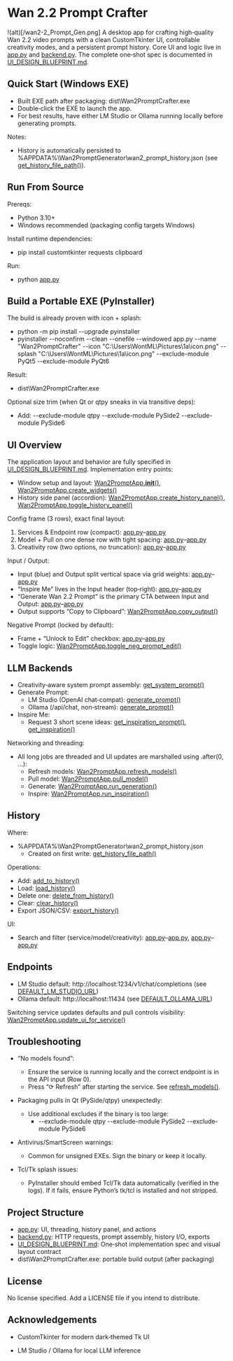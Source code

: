 # Wan 2.2 Prompt Crafter
!(alt)[/wan2-2_Prompt_Gen.png]
A desktop app for crafting high‑quality Wan 2.2 video prompts with a clean CustomTkinter UI, controllable creativity modes, and a persistent prompt history. Core UI and logic live in [app.py](app.py:1) and [backend.py](backend.py:1). The complete one‑shot spec is documented in [UI_DESIGN_BLUEPRINT.md](UI_DESIGN_BLUEPRINT.md:1).

## Quick Start (Windows EXE)

- Built EXE path after packaging: dist\Wan2PromptCrafter.exe
- Double‑click the EXE to launch the app.
- For best results, have either LM Studio or Ollama running locally before generating prompts.

Notes:
- History is automatically persisted to %APPDATA%\Wan2PromptGenerator\wan2_prompt_history.json (see [get_history_file_path()](backend.get_history_file_path():15)).

## Run From Source

Prereqs:
- Python 3.10+
- Windows recommended (packaging config targets Windows)

Install runtime dependencies:
- pip install customtkinter requests clipboard

Run:
- python [app.py](app.py:769)

## Build a Portable EXE (PyInstaller)

The build is already proven with icon + splash:
- python -m pip install --upgrade pyinstaller
- pyinstaller --noconfirm --clean --onefile --windowed app.py --name "Wan2PromptCrafter" --icon "C:\Users\WontML\Pictures\1a\icon.png" --splash "C:\Users\WontML\Pictures\1a\icon.png" --exclude-module PyQt5 --exclude-module PyQt6

Result:
- dist\Wan2PromptCrafter.exe

Optional size trim (when Qt or qtpy sneaks in via transitive deps):
- Add: --exclude-module qtpy --exclude-module PySide2 --exclude-module PySide6

## UI Overview

The application layout and behavior are fully specified in [UI_DESIGN_BLUEPRINT.md](UI_DESIGN_BLUEPRINT.md:1). Implementation entry points:
- Window setup and layout: [Wan2PromptApp.__init__()](app.Wan2PromptApp.__init__():9), [Wan2PromptApp.create_widgets()](app.Wan2PromptApp.create_widgets():46)
- History side panel (accordion): [Wan2PromptApp.create_history_panel()](app.Wan2PromptApp.create_history_panel():132), [Wan2PromptApp.toggle_history_panel()](app.Wan2PromptApp.toggle_history_panel():402)

Config frame (3 rows), exact final layout:
1) Services & Endpoint row (compact): [app.py](app.py:54)–[app.py](app.py:62)
2) Model + Pull on one dense row with tight spacing: [app.py](app.py:64)–[app.py](app.py:77)
3) Creativity row (two options, no truncation): [app.py](app.py:79)–[app.py](app.py:83)

Input / Output:
- Input (blue) and Output split vertical space via grid weights: [app.py](app.py:85)–[app.py](app.py:110)
- “Inspire Me” lives in the Input header (top‑right): [app.py](app.py:97)–[app.py](app.py:99)
- “Generate Wan 2.2 Prompt” is the primary CTA between Input and Output: [app.py](app.py:100)–[app.py](app.py:103)
- Output supports “Copy to Clipboard”: [Wan2PromptApp.copy_output()](app.Wan2PromptApp.copy_output():258)

Negative Prompt (locked by default):
- Frame + “Unlock to Edit” checkbox: [app.py](app.py:116)–[app.py](app.py:136)
- Toggle logic: [Wan2PromptApp.toggle_neg_prompt_edit()](app.Wan2PromptApp.toggle_neg_prompt_edit():254)

## LLM Backends

- Creativity‑aware system prompt assembly: [get_system_prompt()](backend.get_system_prompt():177)
- Generate Prompt:
  - LM Studio (OpenAI chat‑compat): [generate_prompt()](backend.generate_prompt():272)
  - Ollama (/api/chat, non‑stream): [generate_prompt()](backend.generate_prompt():287)
- Inspire Me:
  - Request 3 short scene ideas: [get_inspiration_prompt()](backend.get_inspiration_prompt():212), [get_inspiration()](backend.get_inspiration():328)

Networking and threading:
- All long jobs are threaded and UI updates are marshalled using .after(0, ...):
  - Refresh models: [Wan2PromptApp.refresh_models()](app.Wan2PromptApp.refresh_models():268)
  - Pull model: [Wan2PromptApp.pull_model()](app.Wan2PromptApp.pull_model():292)
  - Generate: [Wan2PromptApp.run_generation()](app.Wan2PromptApp.run_generation():327)
  - Inspire: [Wan2PromptApp.run_inspiration()](app.Wan2PromptApp.run_inspiration():372)

## History

Where:
- %APPDATA%\Wan2PromptGenerator\wan2_prompt_history.json
  - Created on first write: [get_history_file_path()](backend.get_history_file_path():15)

Operations:
- Add: [add_to_history()](backend.add_to_history():47)
- Load: [load_history()](backend.load_history():26)
- Delete one: [delete_from_history()](backend.delete_from_history():72)
- Clear: [clear_history()](backend.clear_history():80)
- Export JSON/CSV: [export_history()](backend.export_history():152)

UI:
- Search and filter (service/model/creativity): [app.py](app.py:167)–[app.py](app.py:193), [app.py](app.py:680)–[app.py](app.py:716)

## Endpoints

- LM Studio default: http://localhost:1234/v1/chat/completions (see [DEFAULT_LM_STUDIO_URL](backend.py:8))
- Ollama default: http://localhost:11434 (see [DEFAULT_OLLAMA_URL](backend.py:9))

Switching service updates defaults and pull controls visibility: [Wan2PromptApp.update_ui_for_service()](app.Wan2PromptApp.update_ui_for_service():239)

## Troubleshooting

- “No models found”:
  - Ensure the service is running locally and the correct endpoint is in the API input (Row 0).
  - Press “⟳ Refresh” after starting the service. See [refresh_models()](app.Wan2PromptApp.refresh_models():268).

- Packaging pulls in Qt (PySide/qtpy) unexpectedly:
  - Use additional excludes if the binary is too large:
    - --exclude-module qtpy --exclude-module PySide2 --exclude-module PySide6

- Antivirus/SmartScreen warnings:
  - Common for unsigned EXEs. Sign the binary or keep it locally.

- Tcl/Tk splash issues:
  - PyInstaller should embed Tcl/Tk data automatically (verified in the logs). If it fails, ensure Python’s tk/tcl is installed and not stripped.

## Project Structure

- [app.py](app.py:1): UI, threading, history panel, and actions
- [backend.py](backend.py:1): HTTP requests, prompt assembly, history I/O, exports
- [UI_DESIGN_BLUEPRINT.md](UI_DESIGN_BLUEPRINT.md:1): One‑shot implementation spec and visual layout contract
- dist\Wan2PromptCrafter.exe: portable build output (after packaging)

## License

No license specified. Add a LICENSE file if you intend to distribute.

## Acknowledgements

- CustomTkinter for modern dark‑themed Tk UI

- LM Studio / Ollama for local LLM inference
